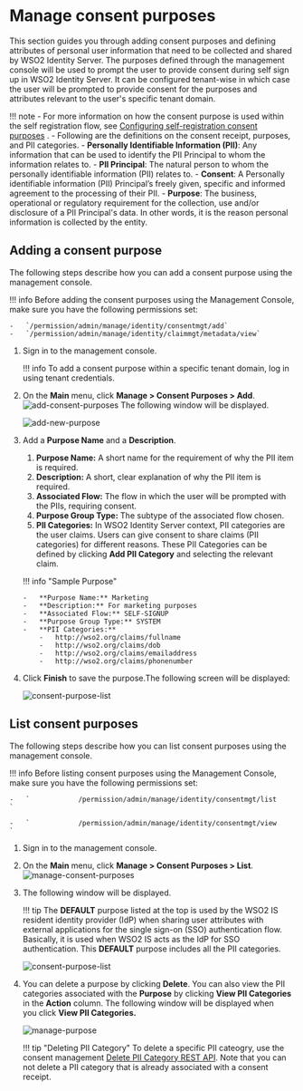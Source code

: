 # Manage consent purposes

This section guides you through adding consent purposes and defining
attributes of personal user information that need to be collected and
shared by WSO2 Identity Server. The purposes defined through the
management console will be used to prompt the user to provide consent
during self sign up in WSO2 Identity Server. It can be configured
tenant-wise in which case the user will be prompted to provide consent
for the purposes and attributes relevant to the user's specific tenant
domain.  

!!! note
    -   For more information on how the consent purpose is used within the
        self registration flow, see [Configuring self-registration consent
        purposes]({{base_path}}/learn/self-registration-and-account-confirmation)
        .
    -   Following are the definitions on the consent receipt, purposes, and PII
        categories.
        -   **Personally Identifiable Information (PII)**: Any information that can be used to identify the PII Principal to whom the information relates to.
        -   **PII Principal**: The natural person to whom the personally identifiable information (PII) relates to.
        -   **Consent**: A Personally identifiable information (PII) Principal’s freely given, specific and informed agreement to the processing of their PII.
        -   **Purpose**: The business, operational or regulatory requirement for the collection, use and/or disclosure of a PII Principal's data. In other words, it is the reason personal information is collected by the entity.

## Adding a consent purpose

The following steps describe how you can add a consent purpose using the
management console.

!!! info
    Before adding the consent purposes using the Management Console, make
    sure you have the following permissions set:

    -   `/permission/admin/manage/identity/consentmgt/add`
    -   `/permission/admin/manage/identity/claimmgt/metadata/view`

1.  Sign in to the management console.

    !!! info
        To add a consent purpose within a specific tenant domain, log in using tenant credentials.

2.  On the **Main** menu, click **Manage > Consent Purposes > Add**.  
    ![add-consent-purposes]({{base_path}}/assets/img/guides/add-consent-purposes.png)
    The following window will be displayed.

    ![add-new-purpose]({{base_path}}/assets/img/guides/add-new-purpose.png) 

3.  Add a **Purpose Name** and a **Description**.

    1. **Purpose Name:** A short name for the requirement of why the
        PII item is required.
    2. **Description:** A short, clear explanation of why the PII item
        is required.
    3. **Associated Flow:** The flow in which the user will be prompted with the PIIs, requiring consent.  
    4. **Purpose Group Type:** The subtype of the associated flow chosen. 
    3. **PII Categories:** In WSO2 Identity Server context, PII
        categories are the user claims. Users can give consent to share
        claims (PII categories) for different reasons. These PII
        Categories can be defined by clicking **Add PII Category** and
        selecting the relevant claim.

    !!! info "Sample Purpose"

        -   **Purpose Name:** Marketing
        -   **Description:** For marketing purposes
        -   **Associated Flow:** SELF-SIGNUP
        -   **Purpose Group Type:** SYSTEM
        -   **PII Categories:**
            -   http://wso2.org/claims/fullname
            -   http://wso2.org/claims/dob
            -   http://wso2.org/claims/emailaddress
            -   http://wso2.org/claims/phonenumber

4.  Click **Finish** to save the purpose.The following screen will be
    displayed:

    ![consent-purpose-list]({{base_path}}/assets/img/guides/consent-list.png) 

## List consent purposes

The following steps describe how you can list consent purposes using the
management console.

!!! info
    Before listing consent purposes using the Management Console, make sure
    you have the following permissions set:

    -   `            /permission/admin/manage/identity/consentmgt/list           `

    -   `            /permission/admin/manage/identity/consentmgt/view                       `

1. Sign in to the management console.
2. On the **Main** menu, click **Manage > Consent Purposes > List**.  
    ![manage-consent-purposes]({{base_path}}/assets/img/guides/manage-consent-purposes.png) 

3. The following window will be displayed.

    !!! tip 
        The **DEFAULT** purpose listed at the top is used by the
        WSO2 IS resident identity provider (IdP) when sharing user
        attributes with external applications for the single sign-on (SSO)
        authentication flow. Basically, it is used when WSO2 IS acts as the
        IdP for SSO authentication. This **DEFAULT** purpose includes all
        the PII categories.

    ![consent-purpose-list]({{base_path}}/assets/img/guides/consent-purpose-list.png) 

4. You can delete a purpose by clicking **Delete**. You can also view
    the PII categories associated with the **Purpose** by clicking
    **View PII Categories** in the **Action** column. The following
    window will be displayed when you click **View PII Categories.**

    ![manage-purpose]({{base_path}}/assets/img/guides/manage-purpose.png)

    !!! tip "Deleting PII Category"
        To delete a specific PII cateogry, use the consent management [Delete PII Category REST API]({{base_path}}/apis/use-the-consent-management-rest-apis/). Note that you can not delete a PII category that is already associated with a consent receipt.